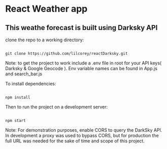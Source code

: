 # React Weather app

## This weathe forecast is built using Darksky API

clone the repo to a working directory:
```node

git clone https://github.com/lilcorey/reactDarksky.git
```

Note: to get the project to work include a .env file in root for your API keys( Darksky & Google Geocode ). Env variable names can be found in App.js and search_bar.js

To install dependencies:
```node

npm install
```

Then to run the project on a development server:
```node

npm start
```

Note: For demonstration purposes, enable CORS to query the DarkSky API. In development a proxy was used to bypass CORS, but for production the full URL was needed for the sake of time and scope of this project.